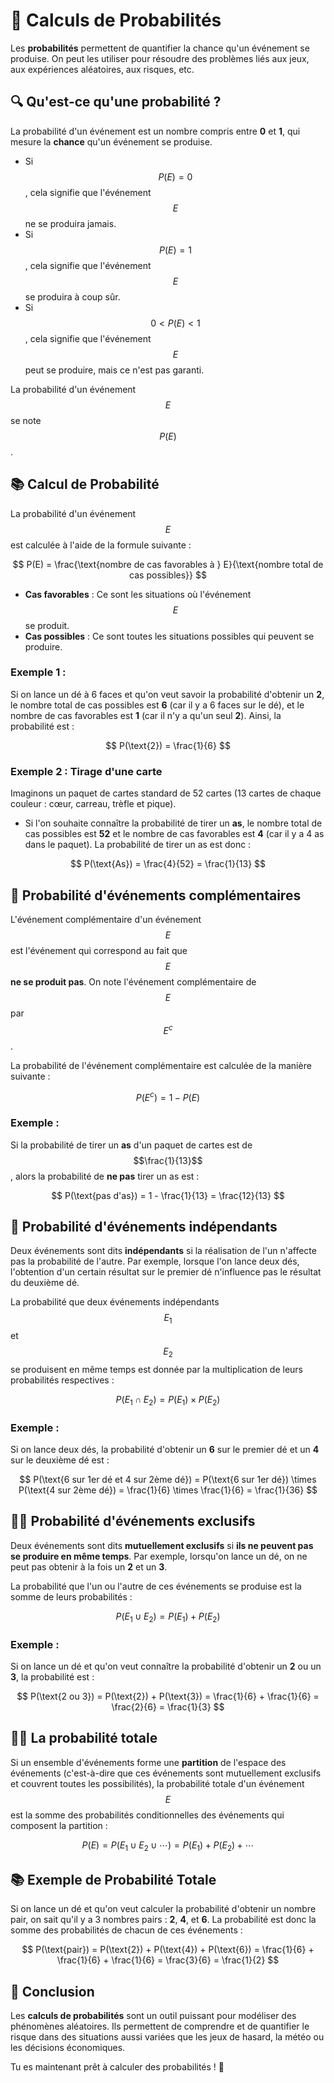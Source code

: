 


# 🎲 Calculs de Probabilités

Les **probabilités** permettent de quantifier la chance qu'un événement se produise. On peut les utiliser pour résoudre des problèmes liés aux jeux, aux expériences aléatoires, aux risques, etc.



## 🔍 Qu'est-ce qu'une probabilité ?

La probabilité d'un événement est un nombre compris entre **0** et **1**, qui mesure la **chance** qu'un événement se produise.

- Si $$P(E) = 0$$, cela signifie que l'événement $$E$$ ne se produira jamais.
- Si $$P(E) = 1$$, cela signifie que l'événement $$E$$ se produira à coup sûr.
- Si $$0 < P(E) < 1$$, cela signifie que l'événement $$E$$ peut se produire, mais ce n'est pas garanti.

La probabilité d'un événement $$E$$ se note $$P(E)$$.



## 📚 Calcul de Probabilité

La probabilité d'un événement $$E$$ est calculée à l'aide de la formule suivante :

$$
P(E) = \frac{\text{nombre de cas favorables à } E}{\text{nombre total de cas possibles}}
$$

- **Cas favorables** : Ce sont les situations où l'événement $$E$$ se produit.
- **Cas possibles** : Ce sont toutes les situations possibles qui peuvent se produire.

### Exemple 1 :

Si on lance un dé à 6 faces et qu'on veut savoir la probabilité d'obtenir un **2**, le nombre total de cas possibles est **6** (car il y a 6 faces sur le dé), et le nombre de cas favorables est **1** (car il n'y a qu'un seul **2**). Ainsi, la probabilité est :

$$
P(\text{2}) = \frac{1}{6}
$$



### Exemple 2 : Tirage d'une carte

Imaginons un paquet de cartes standard de 52 cartes (13 cartes de chaque couleur : cœur, carreau, trèfle et pique).

- Si l'on souhaite connaître la probabilité de tirer un **as**, le nombre total de cas possibles est **52** et le nombre de cas favorables est **4** (car il y a 4 as dans le paquet). La probabilité de tirer un as est donc :

$$
P(\text{As}) = \frac{4}{52} = \frac{1}{13}
$$



## 🧮 Probabilité d'événements complémentaires

L'événement complémentaire d'un événement $$E$$ est l'événement qui correspond au fait que $$E$$ **ne se produit pas**. On note l'événement complémentaire de $$E$$ par $$E^c$$.

La probabilité de l'événement complémentaire est calculée de la manière suivante :

$$
P(E^c) = 1 - P(E)
$$

### Exemple :

Si la probabilité de tirer un **as** d'un paquet de cartes est de $$\frac{1}{13}$$, alors la probabilité de **ne pas** tirer un as est :

$$
P(\text{pas d'as}) = 1 - \frac{1}{13} = \frac{12}{13}
$$



## 🤝 Probabilité d'événements indépendants

Deux événements sont dits **indépendants** si la réalisation de l'un n'affecte pas la probabilité de l'autre. Par exemple, lorsque l'on lance deux dés, l'obtention d'un certain résultat sur le premier dé n'influence pas le résultat du deuxième dé.

La probabilité que deux événements indépendants $$E_1$$ et $$E_2$$ se produisent en même temps est donnée par la multiplication de leurs probabilités respectives :

$$
P(E_1 \cap E_2) = P(E_1) \times P(E_2)
$$

### Exemple :

Si on lance deux dés, la probabilité d'obtenir un **6** sur le premier dé et un **4** sur le deuxième dé est :

$$
P(\text{6 sur 1er dé et 4 sur 2ème dé}) = P(\text{6 sur 1er dé}) \times P(\text{4 sur 2ème dé}) = \frac{1}{6} \times \frac{1}{6} = \frac{1}{36}
$$



## 🧑‍🏫 Probabilité d'événements exclusifs

Deux événements sont dits **mutuellement exclusifs** si **ils ne peuvent pas se produire en même temps**. Par exemple, lorsqu'on lance un dé, on ne peut pas obtenir à la fois un **2** et un **3**.

La probabilité que l'un ou l'autre de ces événements se produise est la somme de leurs probabilités :

$$
P(E_1 \cup E_2) = P(E_1) + P(E_2)
$$

### Exemple :

Si on lance un dé et qu'on veut connaître la probabilité d'obtenir un **2** ou un **3**, la probabilité est :

$$
P(\text{2 ou 3}) = P(\text{2}) + P(\text{3}) = \frac{1}{6} + \frac{1}{6} = \frac{2}{6} = \frac{1}{3}
$$



## 🧑‍🏫 La probabilité totale

Si un ensemble d'événements forme une **partition** de l'espace des événements (c'est-à-dire que ces événements sont mutuellement exclusifs et couvrent toutes les possibilités), la probabilité totale d'un événement $$E$$ est la somme des probabilités conditionnelles des événements qui composent la partition :

$$
P(E) = P(E_1 \cup E_2 \cup \cdots) = P(E_1) + P(E_2) + \cdots
$$



## 📚 Exemple de Probabilité Totale

Si on lance un dé et qu'on veut calculer la probabilité d'obtenir un nombre pair, on sait qu'il y a 3 nombres pairs : **2**, **4**, et **6**. La probabilité est donc la somme des probabilités de chacun de ces événements :

$$
P(\text{pair}) = P(\text{2}) + P(\text{4}) + P(\text{6}) = \frac{1}{6} + \frac{1}{6} + \frac{1}{6} = \frac{3}{6} = \frac{1}{2}
$$



## 📝 Conclusion

Les **calculs de probabilités** sont un outil puissant pour modéliser des phénomènes aléatoires. Ils permettent de comprendre et de quantifier le risque dans des situations aussi variées que les jeux de hasard, la météo ou les décisions économiques.



Tu es maintenant prêt à calculer des probabilités ! 🎉